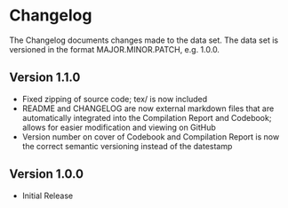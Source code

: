 # Changelog

The Changelog documents changes made to the data set. The data set is versioned in the format MAJOR.MINOR.PATCH, e.g. 1.0.0.



## Version 1.1.0

- Fixed zipping of source code; tex/ is now included
- README and CHANGELOG are now external markdown files that are automatically integrated into the Compilation Report and Codebook; allows for easier modification and viewing on GitHub
- Version number on cover of Codebook and Compilation Report is now the correct semantic versioning instead of the datestamp

## Version 1.0.0 

- Initial Release
